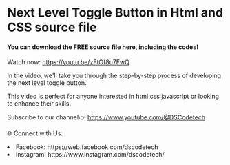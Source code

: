 # Next Level Toggle Button in Html and CSS source file

<h4>You can download the FREE source file here, including the codes!</h4>

Watch now: https://youtu.be/zFtOf8u7FwQ

<p>In the video, we'll take you through the step-by-step process of developing the next level toggle button.

This video is perfect for anyone interested in html css javascript or looking to enhance their skills.</p>

Subscribe to our channel👉 https://www.youtube.com/@DSCodetech


🌐 Connect with Us:

<li>Facebook: https://web.facebook.com/dscodetech</li>
<li>Instagram: https://www.instagram.com/dscodetech/</li>
